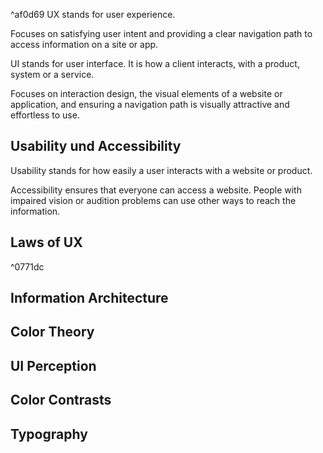 ^af0d69
UX stands for user experience.

Focuses on satisfying user intent and providing a clear navigation path to access information on a site or app.



UI stands for user interface. It is how a client interacts, with a product, system or a service.

Focuses on interaction design, the visual elements of a website or application, and ensuring a navigation path is visually attractive and effortless to use.


## Usability und Accessibility

Usability stands for how easily a user interacts with a website or product.

Accessibility ensures that everyone can access a website. People with impaired vision or audition problems can use other ways to reach the information.

## Laws of UX

^0771dc

## Information Architecture
## Color Theory
## UI Perception
## Color Contrasts
## Typography
